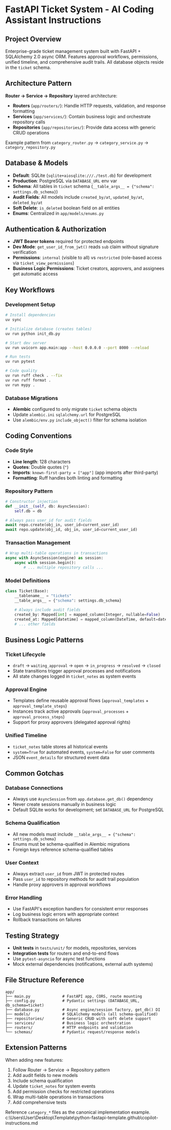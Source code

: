 # FastAPI Ticket System - AI Coding Assistant Instructions

## Project Overview
Enterprise-grade ticket management system built with FastAPI + SQLAlchemy 2.0 async ORM. Features approval workflows, permissions, unified timeline, and comprehensive audit trails. All database objects reside in the `ticket` schema.

## Architecture Pattern
**Router → Service → Repository** layered architecture:
- **Routers** (`app/routers/`): Handle HTTP requests, validation, and response formatting
- **Services** (`app/services/`): Contain business logic and orchestrate repository calls
- **Repositories** (`app/repositories/`): Provide data access with generic CRUD operations

Example pattern from `category_router.py` → `category_service.py` → `category_repository.py`

## Database & Models
- **Default**: SQLite (`sqlite+aiosqlite:///./test.db`) for development
- **Production**: PostgreSQL via `DATABASE_URL` env var
- **Schema**: All tables in `ticket` schema (`__table_args__ = {"schema": settings.db_schema}`)
- **Audit Fields**: All models include `created_by/at`, `updated_by/at`, `deleted_by/at`
- **Soft Delete**: `is_deleted` boolean field on all entities
- **Enums**: Centralized in `app/models/enums.py`

## Authentication & Authorization
- **JWT Bearer tokens** required for protected endpoints
- **Dev Mode**: `get_user_id_from_jwt()` reads `sub` claim without signature verification
- **Permissions**: `internal` (visible to all) vs `restricted` (role-based access via `ticket_view_permissions`)
- **Business Logic Permissions**: Ticket creators, approvers, and assignees get automatic access

## Key Workflows

### Development Setup
```bash
# Install dependencies
uv sync

# Initialize database (creates tables)
uv run python init_db.py

# Start dev server
uv run uvicorn app.main:app --host 0.0.0.0 --port 8000 --reload

# Run tests
uv run pytest

# Code quality
uv run ruff check . --fix
uv run ruff format .
uv run mypy .
```

### Database Migrations
- **Alembic** configured to only migrate `ticket` schema objects
- Update `alembic.ini` `sqlalchemy.url` for PostgreSQL
- Use `alembic/env.py` `include_object()` filter for schema isolation

## Coding Conventions

### Code Style
- **Line length**: 128 characters
- **Quotes**: Double quotes (`"`)
- **Imports**: `known-first-party = ["app"]` (app imports after third-party)
- **Formatting**: Ruff handles both linting and formatting

### Repository Pattern
```python
# Constructor injection
def __init__(self, db: AsyncSession):
    self.db = db

# Always pass user_id for audit fields
await repo.create(obj_in, user_id=current_user_id)
await repo.update(obj_id, obj_in, user_id=current_user_id)
```

### Transaction Management
```python
# Wrap multi-table operations in transactions
async with AsyncSession(engine) as session:
    async with session.begin():
        # ... multiple repository calls ...
```

### Model Definitions
```python
class Ticket(Base):
    __tablename__ = "tickets"
    __table_args__ = {"schema": settings.db_schema}

    # Always include audit fields
    created_by: Mapped[int] = mapped_column(Integer, nullable=False)
    created_at: Mapped[datetime] = mapped_column(DateTime, default=datetime.utcnow)
    # ... other fields
```

## Business Logic Patterns

### Ticket Lifecycle
- `draft` → `waiting_approval` → `open` → `in_progress` → `resolved` → `closed`
- State transitions trigger approval processes and notifications
- All state changes logged in `ticket_notes` as system events

### Approval Engine
- Templates define reusable approval flows (`approval_templates` + `approval_template_steps`)
- Instances track active approvals (`approval_processes` + `approval_process_steps`)
- Support for proxy approvers (delegated approval rights)

### Unified Timeline
- `ticket_notes` table stores all historical events
- `system=True` for automated events, `system=False` for user comments
- JSON `event_details` for structured event data

## Common Gotchas

### Database Connections
- Always use `AsyncSession` from `app.database.get_db()` dependency
- Never create sessions manually in business logic
- Default SQLite works for development; set `DATABASE_URL` for PostgreSQL

### Schema Qualification
- All new models must include `__table_args__ = {"schema": settings.db_schema}`
- Enums must be schema-qualified in Alembic migrations
- Foreign keys reference schema-qualified tables

### User Context
- Always extract `user_id` from JWT in protected routes
- Pass `user_id` to repository methods for audit trail population
- Handle proxy approvers in approval workflows

### Error Handling
- Use FastAPI's exception handlers for consistent error responses
- Log business logic errors with appropriate context
- Rollback transactions on failures

## Testing Strategy
- **Unit tests** in `tests/unit/` for models, repositories, services
- **Integration tests** for routers and end-to-end flows
- Use `pytest-asyncio` for async test functions
- Mock external dependencies (notifications, external auth systems)

## File Structure Reference
```
app/
├── main.py              # FastAPI app, CORS, route mounting
├── config.py            # Pydantic settings (DATABASE_URL, db_schema=ticket)
├── database.py          # Async engine/session factory, get_db() DI
├── models/              # SQLAlchemy models (all schema-qualified)
├── repositories/        # Generic CRUD with soft delete support
├── services/            # Business logic orchestration
├── routers/             # HTTP endpoints and validation
└── schemas/             # Pydantic request/response models
```

## Extension Patterns
When adding new features:
1. Follow Router → Service → Repository pattern
2. Add audit fields to new models
3. Include schema qualification
4. Update `ticket_notes` for system events
5. Add permission checks for restricted operations
6. Wrap multi-table operations in transactions
7. Add comprehensive tests

Reference `category_*` files as the canonical implementation example.</content>
<parameter name="filePath">c:\Users\User\Desktop\Template\python-fastapi-template\.github\copilot-instructions.md
